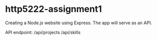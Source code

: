 # http5222-assignment1
Creating a Node.js website using Express. The app will serve as an API. 

API endpoint:
/api/projects
/api/skills
